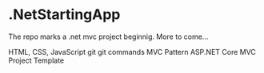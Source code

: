 # .NetStartingApp

The repo marks a .net mvc project beginnig. More to come...

HTML, CSS, JavaScript
git
git commands
MVC Pattern
ASP.NET Core MVC Project Template
